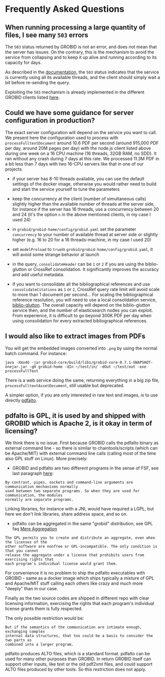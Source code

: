 <h1>Frequently Asked Questions</h1>


## When running processing a large quantity of files, I see many `503` errors

The `503` status returned by GROBID is not an error, and does not mean that the server has issues. On the contrary, this is the mechanism to avoid the service from collapsing and to keep it up alive and running according to its capacity for days.

As described in the [documentation](Grobid-service.md#apiprocessfulltextdocument), the `503` status indicates that the service is currently using all its available threads, and the client should simply wait a bit before re-sending the query.

Exploiting the `503` mechanism is already implemented in the different GROBID clients listed [here](Grobid-service.md#Clients-for-GROBID-Web-Services).

## Could we have some guidance for server configuration in production?

The exact server configuration will depend on the service you want to call. We present here the configuration used to process with `processFulltextDocument` around 10.6 PDF per second (around 915,000 PDF per day, around 20M pages per day) with the node.js client listed above during one week on a 16 CPU machine (16 threads, 32GB RAM, no SDD). It ran without any crash during 7 days at this rate. We processed 11.3M PDF in a bit less than 7 days with two 16-CPU servers like that in one of our projects. 

- if your server has 8-10 threads available, you can use the default settings of the docker image, otherwise you would rather need to build and start the service yourself to tune the parameters

- keep the concurrency at the client (number of simultaneous calls) slightly higher than the available number of threads at the server side, for instance if the server has 16 threads, use a concurrency between 20 and 24 (it's the option `n` in the above mentioned clients, in my case I used 24)

- in `grobid/grobid-home/config/grobid.yaml` set the parameter `concurrency` to your number of available thread at server side or slightly higher (e.g. 16 to 20 for a 16 threads-machine, in my case I used 20)

- set `modelPreload` to `true`in `grobid/grobid-home/config/grobid.yaml`, it will avoid some strange behavior at launch 

- in the query, `consolidateHeader` can be `1`  or `2` if you are using the biblio-glutton or CrossRef consolidation. It significantly improves the accuracy and add useful metadata.

- If you want to consolidate all the bibliographical references and use `consolidateCitations` as `1` or `2`, CrossRef query rate limit will avoid scale to more than 1 document per second... For scaling the bibliographical reference resolution, you will need to use a local consolidation service, [biblio-glutton](https://github.com/kermitt2/biblio-glutton). The overall capacity will depend on the biblio-glutton service then, and the number of elasticsearch nodes you can exploit. From experience, it is difficult to go beyond 300K PDF per day when using consolidation for every extracted bibliographical references. 

## I would also like to extract images from PDFs

You will get the embedded images converted into `.png` by using the normal batch command. For instance:

```console
java -Xmx4G -jar grobid-core/build/libs/grobid-core-0.7.1-SNAPSHOT-onejar.jar -gH grobid-home -dIn ~/test/in/ -dOut ~/test/out -exe processFullText 
```

There is a web service doing the same, returning everything in a big zip file, `processFulltextAssetDocument`, still usable but deprecated.

A simpler option, if you are only interested in raw text and images, is to use directly [pdfalto](https://github.com/kermitt2/pdfalto).


## pdfalto is GPL, it is used by and shipped with GROBID which is Apache 2, is it okay in term of licensing?

We think there is no issue. First because GROBID calls the pdfalto binary as external command line - so there is similar to chaintools/scripts (which can be Apache/MIT) with external command line calls (calling most of the time also GPL stuff on Linux). More precisely:

- GROBID and pdfalto are two different programs in the sense of FSF, see last paragraph [here](https://www.gnu.org/licenses/gpl-faq.en.html#MereAggregation): 

```text
By contrast, pipes, sockets and command-line arguments are communication mechanisms normally 
used between two separate programs. So when they are used for communication, the modules 
normally are separate programs. 
```

Linking libraries, for instance with a JNI, would have required a LGPL, but here we don't link libraries, share address space, and so on. 

- pdfalto can be aggregated in the same "grobid" distribution, see GPL faq [Mere Aggregation](https://www.gnu.org/licenses/gpl-faq.en.html#MereAggregation)

```text
The GPL permits you to create and distribute an aggregate, even when the licenses of the 
other software are nonfree or GPL-incompatible. The only condition is that you cannot 
release the aggregate under a license that prohibits users from exercising rights that 
each program's individual license would grant them.
```

For convenience it is no problem to ship the pdfalto executables with GROBID - same as a docker image which ships typically a mixture of GPL and Apache/MIT stuff calling each others like crazy and much more "deeply" than in our case.

Finally as the two source codes are shipped in different repo with clear licensing information, exercising the rights that each program's individual license grants them is fully respected.

The only possible restriction would be:

```text
But if the semantics of the communication are intimate enough, exchanging complex 
internal data structures, that too could be a basis to consider the two parts as 
combined into a larger program.
```

pdfalto produces ALTO files, which is a standard format. pdfalto can be used for many other purposes than GROBID. In return GROBID itself can support other inputs, like text or the old pdf2xml files, and could support ALTO files produced by other tools. So this restriction does not apply. 
